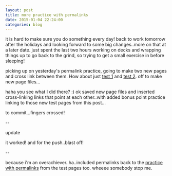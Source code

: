 ```yaml
---
layout: post
title: more practice with permalinks
date: 2015-01-04 22:24:00
categories: blog
---
```

it is hard to make sure you do something every day! back to work tomorrow after the holidays and looking forward to some big changes..more on that at a later date. just spent the last two hours working on decks and wrapping things up to go back to the grind, so trying to get a small exercise in before sleeping!

picking up on yesterday's permalink practice, going to make two new pages and cross link between them. How about just [test 1]({{site.baseurl}}/test1) and [test 2]({{site.baseurl}}/test2). off to make new page files...

haha you see what I did there? :) ok saved new page files and inserted cross-linking links that point at each other..with added bonus point practice linking to those new test pages from this post...

to commit...fingers crossed!

--

update

it worked! and for the push..blast off! 

--

because i'm an overachiever..ha..included permalinks back to the [practice with permalinks]({{site.baseurl}}//blog/2015/01/03/practice-permalink.html) from the test pages too. wheeee somebody stop me.
